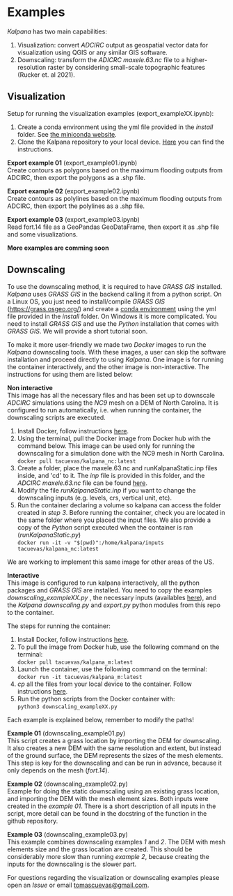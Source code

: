 # Examples

*Kalpana* has two main capabilities:

1. Visualization: convert *ADCIRC* output as geospatial vector data for visualization using QGIS or any similar GIS software.
2. Downscaling: transform the *ADICRC* *maxele.63.nc* file to a higher-resolution raster by considering small-scale topographic features (Rucker et. al 2021).

## Visualization 

Setup for running the visualization examples (export_exampleXX.ipynb):
1. Create a conda environment using the yml file provided in the *install* folder. See [the miniconda website](https://conda.io/projects/conda/en/latest/user-guide/tasks/manage-environments.html).
2. Clone the Kalpana repository to your local device. [Here](https://docs.github.com/en/repositories/creating-and-managing-repositories/cloning-a-repository) you can find the instructions.

**Export example 01** (export_example01.ipynb)<br>
Create contours as polygons based on the maximum flooding outputs from ADCIRC, then export the polygons as a .shp file.

**Export example 02** (export_example02.ipynb)<br>
Create contours as polylines based on the maximum flooding outputs from ADCIRC, then export the polylines as a .shp file.

**Export example 03** (export_example03.ipynb)<br>
Read fort.14 file as a GeoPandas GeoDataFrame, then export it as .shp file and some visualizations.

**More examples are comming soon**

## Downscaling

To use the downscaling method, it is required to have *GRASS GIS* installed. *Kalpana* uses *GRASS GIS* in the backend calling it from a python script. On a Linux OS, you just need to install/compile *GRASS GIS* (https://grass.osgeo.org/) and create a [conda environment](https://conda.io/projects/conda/en/latest/user-guide/tasks/manage-environments.html) using the yml file provided in the *install* folder. On Windows it is more complicated. You need to install *GRASS GIS* and use the *Python* installation that comes with *GRASS GIS*. We will provide a short tutorial soon. 

To make it more user-friendly we made two *Docker* images to run the *Kalpana* downscaling tools. With these images, a user can skip the software installation and proceed directly to using *Kalpana*. One image is for running the container interactively, and the other image is non-interactive. The instructions for using them are listed below:

**Non interactive**<br>
This image has all the necessary files and has been set up to downscale *ADCIRC* simulations using the *NC9* mesh on a DEM of North Carolina. It is configured to run automatically, i.e. when running the container, the downscaling scripts are executed.
1. Install Docker, follow instructions [here](https://docs.docker.com/engine/install/).
2. Using the terminal, pull the Docker image from Docker hub with the command below. This image can be used only for running the downscaling for a simulation done with the NC9 mesh in North Carolina. <br>
    ```docker pull tacuevas/kalpana_nc:latest```
3. Create a folder, place the maxele.63.nc and runKalpanaStatic.inp files inside, and 'cd' to it. The *inp* file is provided in this folder, and the *ADCIRC* *maxele.63.nc* file can be found [here](https://go.ncsu.edu/kalpana-example-inputs).
4. Modify the file *runKalpanaStatic.inp* if you want to change the downscaling inputs (e.g. levels, crs, vertical unit, etc).
5. Run the container declaring a volume so kalpana can access the folder created in *step 3*. Before running the container, check you are located in the same folder where you placed the input files. We also provide a copy of the *Python* script executed when the container is ran (*runKalpanaStatic.py*)<br>
    ```docker run -it -v "$(pwd)":/home/kalpana/inputs tacuevas/kalpana_nc:latest```
    
We are working to implement this same image for other areas of the US.

**Interactive**<br>
This image is configured to run kalpana interactively, all the python packages and *GRASS GIS* are installed. You need to copy the examples *downscaling_exampleXX.py* , the necessary inputs (availables [here](https://drive.google.com/drive/folders/1cbQzN4SrLs_rVlz9q8zHCKbFtQpLO5CG?usp=sharing)), and the *Kalpana* *downscaling.py* and *export.py* python modules from this repo to the container.

The steps for running the container:

1) Install Docker, follow instructions [here](https://docs.docker.com/engine/install/).
2) To pull the image from Docker hub, use the following command on the terminal: <br>
    ```docker pull tacuevas/kalpana_m:latest```
3) Launch the container, use the following command on the terminal: <br>
    ```docker run -it tacuevas/kalpana_m:latest```
4) *cp* all the files from your local device to the container. Follow instructions [here](https://docs.docker.com/engine/reference/commandline/cp/).
5) Run the python scripts from the Docker container with: <br>
    ```python3 downscaling_exampleXX.py```

Each example is explained below, remember to modify the paths!

**Example 01** (downscaling_example01.py)<br>
This script creates a grass location by importing the DEM for downscaling. It also creates a new DEM with the same resolution and extent, but instead of the ground surface, the DEM represents the sizes of the mesh elements. This step is key for the downscaling and can be run in advance, because it only depends on the mesh (*fort.14*).

**Example 02** (downscaling_example02.py)<br>
Example for doing the static downscaling using an existing grass location, and importing the DEM with the mesh element sizes. Both inputs were created in the *example 01*. There is a short description of all inputs in the script, more detail can be found in the docstring of the function in the github repository.

**Example 03** (downscaling_example03.py)<br>
This example combines downscaling examples *1* and *2*. The DEM with mesh elements size and the grass location are created. This should be considerably more slow than running *example 2*, because creating the inputs for the downscaling is the slower part.

For questions regarding the visualization or downscaling examples please open an *Issue* or email tomascuevas@gmail.com.
